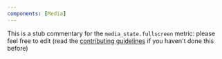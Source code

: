 ```yaml
---
components: [Media]
---
```


This is a stub commentary for the `media_state.fullscreen` metric: please feel free to edit (read the
[contributing guidelines](https://github.com/mozilla/glean-annotations/blob/main/CONTRIBUTING.md)
if you haven't done this before)
